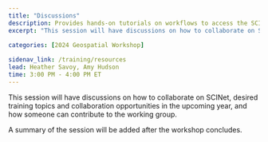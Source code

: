 ```yaml
---
title: "Discussions"
description: Provides hands-on tutorials on workflows to access the SCINet HPC systems and conduct geospatial research at scale and fosters geospatial research efforts.
excerpt: "This session will have discussions on how to collaborate on SCINet, desired training topics and collaboration opportunities in the upcoming year, and how someone can contribute to the working group."
 
categories: [2024 Geospatial Workshop] 

sidenav_link: /training/resources
lead: Heather Savoy, Amy Hudson
time: 3:00 PM - 4:00 PM ET
---
```



This session will have discussions on how to collaborate on SCINet, desired training topics and collaboration opportunities in the upcoming year, and how someone can contribute to the working group.

A summary of the session will be added after the workshop concludes. 


